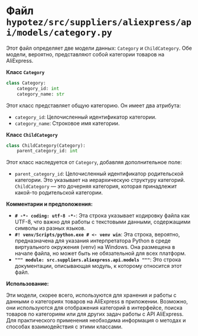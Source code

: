 # Файл `hypotez/src/suppliers/aliexpress/api/models/category.py`

Этот файл определяет две модели данных: `Category` и `ChildCategory`. Обе модели, вероятно, представляют собой категории товаров на AliExpress.

**Класс `Category`**

```python
class Category:
    category_id: int
    category_name: str
```

Этот класс представляет общую категорию.  Он имеет два атрибута:

* `category_id`:  Целочисленный идентификатор категории.
* `category_name`: Строковое имя категории.

**Класс `ChildCategory`**

```python
class ChildCategory(Category):
    parent_category_id: int
```

Этот класс наследуется от `Category`, добавляя дополнительное поле:

* `parent_category_id`: Целочисленный идентификатор родительской категории.  Это указывает на иерархическую структуру категорий. `ChildCategory` — это дочерняя категория, которая принадлежит какой-то родительской категории.

**Комментарии и предположения:**

* **`# -*- coding: utf-8 -*-`**: Эта строка указывает кодировку файла как UTF-8, что важно для работы с текстовыми данными, содержащими символы из разных языков.
* **`#! venv/Scripts/python.exe # <- venv win`**: Эта строка, вероятно, предназначена для указания интерпретатора Python в среде виртуального окружения (venv) на Windows.  Она размещена в начале файла, но может быть не обязательной для всех платформ.
* **`""" module: src.suppliers.aliexpress.api.models """`**: Это строка документации, описывающая модуль, к которому относится этот файл.

**Использование:**

Эти модели, скорее всего, используются для хранения и работы с данными о категориях товаров на AliExpress в приложении.  Возможно,  они используются для отображения категорий в интерфейсе, поиска товаров по категориям или для других задач работы с API AliExpress.  Для практического применения необходима информация о методах и способах взаимодействия с этими классами.